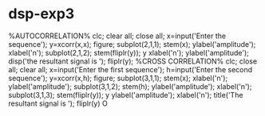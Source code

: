# dsp-exp3
%AUTOCORRELATION%
clc;
clear all;
close all;
x=input('Enter the sequence');
y=xcorr(x,x);
figure;
subplot(2,1,1);
stem(x);
ylabel('amplitude');
xlabel('n');
subplot(2,1,2);
stem(fliplr(y));
y
xlabel('n');
ylabel('amplitude');
disp('the resultant signal is ');
fliplr(y);
%CROSS CORRELATION%
clc;
close all;
clear all;
x=input('Enter the first sequence');
h=input('Enter the second sequence');
y=xcorr(x,h);
figure;
subplot(3,1,1);
stem(x);
xlabel('n');
ylabel('amplitude');
subplot(3,1,2);
stem(h);
ylabel('amplitude');
xlabel('n');
subplot(3,1,3);
stem(fliplr(y));
y
ylabel('amplitude');
xlabel('n');
title('The resultant signal is ');
fliplr(y)
O
